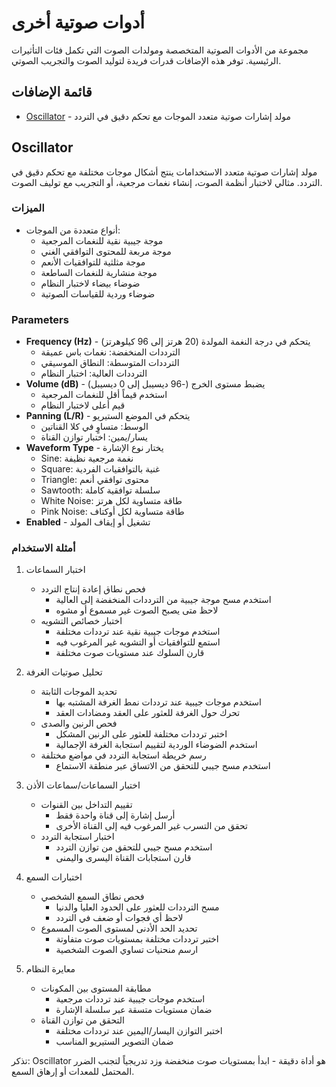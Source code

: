 # أدوات صوتية أخرى

مجموعة من الأدوات الصوتية المتخصصة ومولدات الصوت التي تكمل فئات التأثيرات الرئيسية. توفر هذه الإضافات قدرات فريدة لتوليد الصوت والتجريب الصوتي.

## قائمة الإضافات

- [Oscillator](#oscillator) - مولد إشارات صوتية متعدد الموجات مع تحكم دقيق في التردد

## Oscillator

مولد إشارات صوتية متعدد الاستخدامات ينتج أشكال موجات مختلفة مع تحكم دقيق في التردد. مثالي لاختبار أنظمة الصوت، إنشاء نغمات مرجعية، أو التجريب مع توليف الصوت.

### الميزات
- أنواع متعددة من الموجات:
  - موجة جيبية نقية للنغمات المرجعية
  - موجة مربعة للمحتوى التوافقي الغني
  - موجة مثلثية للتوافقيات الأنعم
  - موجة منشارية للنغمات الساطعة
  - ضوضاء بيضاء لاختبار النظام
  - ضوضاء وردية للقياسات الصوتية

### Parameters
- **Frequency (Hz)** - يتحكم في درجة النغمة المولدة (20 هرتز إلى 96 كيلوهرتز)
  - الترددات المنخفضة: نغمات باس عميقة
  - الترددات المتوسطة: النطاق الموسيقي
  - الترددات العالية: اختبار النظام
- **Volume (dB)** - يضبط مستوى الخرج (-96 ديسيبل إلى 0 ديسيبل)
  - استخدم قيماً أقل للنغمات المرجعية
  - قيم أعلى لاختبار النظام
- **Panning (L/R)** - يتحكم في الموضع الستيريو
  - الوسط: متساوٍ في كلا القناتين
  - يسار/يمين: اختبار توازن القناة
- **Waveform Type** - يختار نوع الإشارة
  - Sine: نغمة مرجعية نظيفة
  - Square: غنية بالتوافقيات الفردية
  - Triangle: محتوى توافقي أنعم
  - Sawtooth: سلسلة توافقية كاملة
  - White Noise: طاقة متساوية لكل هرتز
  - Pink Noise: طاقة متساوية لكل أوكتاف
- **Enabled** - تشغيل أو إيقاف المولد

### أمثلة الاستخدام

1. اختبار السماعات
   - فحص نطاق إعادة إنتاج التردد
     * استخدم مسح موجة جيبية من الترددات المنخفضة إلى العالية
     * لاحظ متى يصبح الصوت غير مسموع أو مشوه
   - اختبار خصائص التشويه
     * استخدم موجات جيبية نقية عند ترددات مختلفة
     * استمع للتوافقيات أو التشويه غير المرغوب فيه
     * قارن السلوك عند مستويات صوت مختلفة

2. تحليل صوتيات الغرفة
   - تحديد الموجات الثابتة
     * استخدم موجات جيبية عند ترددات نمط الغرفة المشتبه بها
     * تحرك حول الغرفة للعثور على العقد ومضادات العقد
   - فحص الرنين والصدى
     * اختبر ترددات مختلفة للعثور على الرنين المشكل
     * استخدم الضوضاء الوردية لتقييم استجابة الغرفة الإجمالية
   - رسم خريطة استجابة التردد في مواضع مختلفة
     * استخدم مسح جيبي للتحقق من الاتساق عبر منطقة الاستماع

3. اختبار السماعات/سماعات الأذن
   - تقييم التداخل بين القنوات
     * أرسل إشارة إلى قناة واحدة فقط
     * تحقق من التسرب غير المرغوب فيه إلى القناة الأخرى
   - اختبار استجابة التردد
     * استخدم مسح جيبي للتحقق من توازن التردد
     * قارن استجابات القناة اليسرى واليمنى

4. اختبارات السمع
   - فحص نطاق السمع الشخصي
     * مسح الترددات للعثور على الحدود العليا والدنيا
     * لاحظ أي فجوات أو ضعف في التردد
   - تحديد الحد الأدنى لمستوى الصوت المسموع
     * اختبر ترددات مختلفة بمستويات صوت متفاوتة
     * ارسم منحنيات تساوي الصوت الشخصية

5. معايرة النظام
   - مطابقة المستوى بين المكونات
     * استخدم موجات جيبية عند ترددات مرجعية
     * ضمان مستويات متسقة عبر سلسلة الإشارة
   - التحقق من توازن القناة
     * اختبر التوازن اليسار/اليمين عند ترددات مختلفة
     * ضمان التصوير الستيريو المناسب

تذكر: Oscillator هو أداة دقيقة - ابدأ بمستويات صوت منخفضة وزد تدريجياً لتجنب الضرر المحتمل للمعدات أو إرهاق السمع.